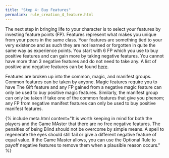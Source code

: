 ```yaml
---
title: "Step 4: Buy Features"
permalink: rule_creation_4_feature.html
---
```


The next step in bringing life to your character is to select your features by investing feature points (FP). Features represent what makes you unique from your peers in the same class. Your features are something tied to your very existence and as such they are not learned or forgotten in quite the same way as experience points. You start with 6 FP which you use to buy positive features and can gain more by taking negative features. You cannot have more than 3 negative features and do not need to take any. A list of positive and negative features can be found [here](char_feature_common.html).

Features are broken up into the common, magic, and manifest groups. Common features can be taken by anyone. Magic features require you to have The Gift feature and any FP gained from a negative magic feature can only be used to buy positive magic features. Similarly, the manifest group can only be taken if take one of the common features that give you phenom; any FP from negative manifest features can only be used to buy positive manifest features.

{% include meta.html content="It is worth keeping in mind for both the players and the Game MAster that there are no free negative features. The penalties of being Blind should not be overcome by simple means. A spell to regenerate the eyes should still fail or give a different negative feature of equal value. If the Game Master allows, you can use the Optional Rule to payoff negative features to remove them when a plausible reason occurs." %}